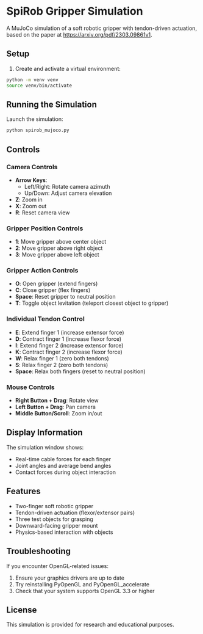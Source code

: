 # SpiRob Gripper Simulation

A MuJoCo simulation of a soft robotic gripper with tendon-driven actuation, based on the paper at https://arxiv.org/pdf/2303.09861v1.

## Setup

1. Create and activate a virtual environment:

```bash
python -m venv venv
source venv/bin/activate
```

## Running the Simulation

Launch the simulation:

```bash
python spirob_mujoco.py
```

## Controls
### Camera Controls
- **Arrow Keys**: 
  - Left/Right: Rotate camera azimuth
  - Up/Down: Adjust camera elevation
- **Z**: Zoom in
- **X**: Zoom out
- **R**: Reset camera view

### Gripper Position Controls
- **1**: Move gripper above center object
- **2**: Move gripper above right object
- **3**: Move gripper above left object

### Gripper Action Controls
- **O**: Open gripper (extend fingers)
- **C**: Close gripper (flex fingers)
- **Space**: Reset gripper to neutral position
- **T**: Toggle object levitation (teleport closest object to gripper)

### Individual Tendon Control
- **E**: Extend finger 1 (increase extensor force)
- **D**: Contract finger 1 (increase flexor force)
- **I**: Extend finger 2 (increase extensor force)
- **K**: Contract finger 2 (increase flexor force)
- **W**: Relax finger 1 (zero both tendons)
- **S**: Relax finger 2 (zero both tendons)
- **Space**: Relax both fingers (reset to neutral position)

### Mouse Controls
- **Right Button + Drag**: Rotate view
- **Left Button + Drag**: Pan camera
- **Middle Button/Scroll**: Zoom in/out
## Display Information

The simulation window shows:
- Real-time cable forces for each finger
- Joint angles and average bend angles
- Contact forces during object interaction

## Features
- Two-finger soft robotic gripper
- Tendon-driven actuation (flexor/extensor pairs)
- Three test objects for grasping
- Downward-facing gripper mount
- Physics-based interaction with objects

## Troubleshooting

If you encounter OpenGL-related issues:
1. Ensure your graphics drivers are up to date
2. Try reinstalling PyOpenGL and PyOpenGL_accelerate
3. Check that your system supports OpenGL 3.3 or higher

## License

This simulation is provided for research and educational purposes.
